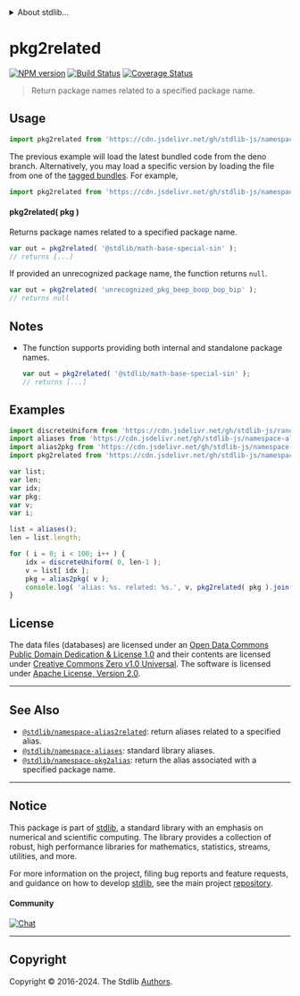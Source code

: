 <!--

@license Apache-2.0

Copyright (c) 2019 The Stdlib Authors.

Licensed under the Apache License, Version 2.0 (the "License");
you may not use this file except in compliance with the License.
You may obtain a copy of the License at

   http://www.apache.org/licenses/LICENSE-2.0

Unless required by applicable law or agreed to in writing, software
distributed under the License is distributed on an "AS IS" BASIS,
WITHOUT WARRANTIES OR CONDITIONS OF ANY KIND, either express or implied.
See the License for the specific language governing permissions and
limitations under the License.

-->


<details>
  <summary>
    About stdlib...
  </summary>
  <p>We believe in a future in which the web is a preferred environment for numerical computation. To help realize this future, we've built stdlib. stdlib is a standard library, with an emphasis on numerical and scientific computation, written in JavaScript (and C) for execution in browsers and in Node.js.</p>
  <p>The library is fully decomposable, being architected in such a way that you can swap out and mix and match APIs and functionality to cater to your exact preferences and use cases.</p>
  <p>When you use stdlib, you can be absolutely certain that you are using the most thorough, rigorous, well-written, studied, documented, tested, measured, and high-quality code out there.</p>
  <p>To join us in bringing numerical computing to the web, get started by checking us out on <a href="https://github.com/stdlib-js/stdlib">GitHub</a>, and please consider <a href="https://opencollective.com/stdlib">financially supporting stdlib</a>. We greatly appreciate your continued support!</p>
</details>

# pkg2related

[![NPM version][npm-image]][npm-url] [![Build Status][test-image]][test-url] [![Coverage Status][coverage-image]][coverage-url] <!-- [![dependencies][dependencies-image]][dependencies-url] -->

> Return package names related to a specified package name.

<!-- Section to include introductory text. Make sure to keep an empty line after the intro `section` element and another before the `/section` close. -->

<section class="intro">

</section>

<!-- /.intro -->

<!-- Package usage documentation. -->



<section class="usage">

## Usage

```javascript
import pkg2related from 'https://cdn.jsdelivr.net/gh/stdlib-js/namespace-pkg2related@deno/mod.js';
```
The previous example will load the latest bundled code from the deno branch. Alternatively, you may load a specific version by loading the file from one of the [tagged bundles](https://github.com/stdlib-js/namespace-pkg2related/tags). For example,

```javascript
import pkg2related from 'https://cdn.jsdelivr.net/gh/stdlib-js/namespace-pkg2related@v0.3.0-deno/mod.js';
```

#### pkg2related( pkg )

Returns package names related to a specified package name.

```javascript
var out = pkg2related( '@stdlib/math-base-special-sin' );
// returns [...]
```

If provided an unrecognized package name, the function returns `null`.

```javascript
var out = pkg2related( 'unrecognized_pkg_beep_boop_bop_bip' );
// returns null
```

</section>

<!-- /.usage -->

<!-- Package usage notes. Make sure to keep an empty line after the `section` element and another before the `/section` close. -->

<section class="notes">

## Notes

-   The function supports providing both internal and standalone package names.

    ```javascript
    var out = pkg2related( '@stdlib/math-base-special-sin' );
    // returns [...]
    ```

</section>

<!-- /.notes -->

<!-- Package usage examples. -->

<section class="examples">

## Examples

<!-- TODO: better example -->

<!-- eslint no-undef: "error" -->

```javascript
import discreteUniform from 'https://cdn.jsdelivr.net/gh/stdlib-js/random-base-discrete-uniform@deno/mod.js';
import aliases from 'https://cdn.jsdelivr.net/gh/stdlib-js/namespace-aliases@deno/mod.js';
import alias2pkg from 'https://cdn.jsdelivr.net/gh/stdlib-js/namespace-alias2pkg@deno/mod.js';
import pkg2related from 'https://cdn.jsdelivr.net/gh/stdlib-js/namespace-pkg2related@deno/mod.js';

var list;
var len;
var idx;
var pkg;
var v;
var i;

list = aliases();
len = list.length;

for ( i = 0; i < 100; i++ ) {
    idx = discreteUniform( 0, len-1 );
    v = list[ idx ];
    pkg = alias2pkg( v );
    console.log( 'alias: %s. related: %s.', v, pkg2related( pkg ).join( ', ' ) );
}
```

</section>

<!-- /.examples -->

<!-- Section for describing a command-line interface. -->



<!-- Section to include cited references. If references are included, add a horizontal rule *before* the section. Make sure to keep an empty line after the `section` element and another before the `/section` close. -->

<section class="references">

</section>

<!-- /.references -->

<!-- <license> -->

## License

The data files (databases) are licensed under an [Open Data Commons Public Domain Dedication & License 1.0][pddl-1.0] and their contents are licensed under [Creative Commons Zero v1.0 Universal][cc0]. The software is licensed under [Apache License, Version 2.0][apache-license].

<!-- </license> -->

<!-- Section for related `stdlib` packages. Do not manually edit this section, as it is automatically populated. -->

<section class="related">

* * *

## See Also

-   <span class="package-name">[`@stdlib/namespace-alias2related`][@stdlib/namespace/alias2related]</span><span class="delimiter">: </span><span class="description">return aliases related to a specified alias.</span>
-   <span class="package-name">[`@stdlib/namespace-aliases`][@stdlib/namespace/aliases]</span><span class="delimiter">: </span><span class="description">standard library aliases.</span>
-   <span class="package-name">[`@stdlib/namespace-pkg2alias`][@stdlib/namespace/pkg2alias]</span><span class="delimiter">: </span><span class="description">return the alias associated with a specified package name.</span>

</section>

<!-- /.related -->

<!-- Section for all links. Make sure to keep an empty line after the `section` element and another before the `/section` close. -->


<section class="main-repo" >

* * *

## Notice

This package is part of [stdlib][stdlib], a standard library with an emphasis on numerical and scientific computing. The library provides a collection of robust, high performance libraries for mathematics, statistics, streams, utilities, and more.

For more information on the project, filing bug reports and feature requests, and guidance on how to develop [stdlib][stdlib], see the main project [repository][stdlib].

#### Community

[![Chat][chat-image]][chat-url]

---

## Copyright

Copyright &copy; 2016-2024. The Stdlib [Authors][stdlib-authors].

</section>

<!-- /.stdlib -->

<!-- Section for all links. Make sure to keep an empty line after the `section` element and another before the `/section` close. -->

<section class="links">

[npm-image]: http://img.shields.io/npm/v/@stdlib/namespace-pkg2related.svg
[npm-url]: https://npmjs.org/package/@stdlib/namespace-pkg2related

[test-image]: https://github.com/stdlib-js/namespace-pkg2related/actions/workflows/test.yml/badge.svg?branch=v0.3.0
[test-url]: https://github.com/stdlib-js/namespace-pkg2related/actions/workflows/test.yml?query=branch:v0.3.0

[coverage-image]: https://img.shields.io/codecov/c/github/stdlib-js/namespace-pkg2related/main.svg
[coverage-url]: https://codecov.io/github/stdlib-js/namespace-pkg2related?branch=main

<!--

[dependencies-image]: https://img.shields.io/david/stdlib-js/namespace-pkg2related.svg
[dependencies-url]: https://david-dm.org/stdlib-js/namespace-pkg2related/main

-->

[chat-image]: https://img.shields.io/gitter/room/stdlib-js/stdlib.svg
[chat-url]: https://app.gitter.im/#/room/#stdlib-js_stdlib:gitter.im

[stdlib]: https://github.com/stdlib-js/stdlib

[stdlib-authors]: https://github.com/stdlib-js/stdlib/graphs/contributors

[cli-section]: https://github.com/stdlib-js/namespace-pkg2related#cli
[cli-url]: https://github.com/stdlib-js/namespace-pkg2related/tree/cli
[@stdlib/namespace-pkg2related]: https://github.com/stdlib-js/namespace-pkg2related/tree/main

[umd]: https://github.com/umdjs/umd
[es-module]: https://developer.mozilla.org/en-US/docs/Web/JavaScript/Guide/Modules

[deno-url]: https://github.com/stdlib-js/namespace-pkg2related/tree/deno
[deno-readme]: https://github.com/stdlib-js/namespace-pkg2related/blob/deno/README.md
[umd-url]: https://github.com/stdlib-js/namespace-pkg2related/tree/umd
[umd-readme]: https://github.com/stdlib-js/namespace-pkg2related/blob/umd/README.md
[esm-url]: https://github.com/stdlib-js/namespace-pkg2related/tree/esm
[esm-readme]: https://github.com/stdlib-js/namespace-pkg2related/blob/esm/README.md
[branches-url]: https://github.com/stdlib-js/namespace-pkg2related/blob/main/branches.md

[pddl-1.0]: http://opendatacommons.org/licenses/pddl/1.0/

[cc0]: https://creativecommons.org/publicdomain/zero/1.0

[apache-license]: https://www.apache.org/licenses/LICENSE-2.0

<!-- <related-links> -->

[@stdlib/namespace/alias2related]: https://github.com/stdlib-js/namespace-alias2related/tree/deno

[@stdlib/namespace/aliases]: https://github.com/stdlib-js/namespace-aliases/tree/deno

[@stdlib/namespace/pkg2alias]: https://github.com/stdlib-js/namespace-pkg2alias/tree/deno

<!-- </related-links> -->

</section>

<!-- /.links -->
